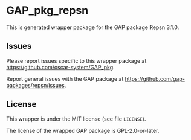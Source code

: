 # GAP_pkg_repsn

This is generated wrapper package for the GAP package Repsn 3.1.0.

## Issues

Please report issues specific to this wrapper package at <https://github.com/oscar-system/GAP_pkg>.

Report general issues with the GAP package at <https://github.com/gap-packages/repsn/issues>.

## License

This wrapper is under the MIT license (see file `LICENSE`).

The license of the wrapped GAP package is GPL-2.0-or-later.
